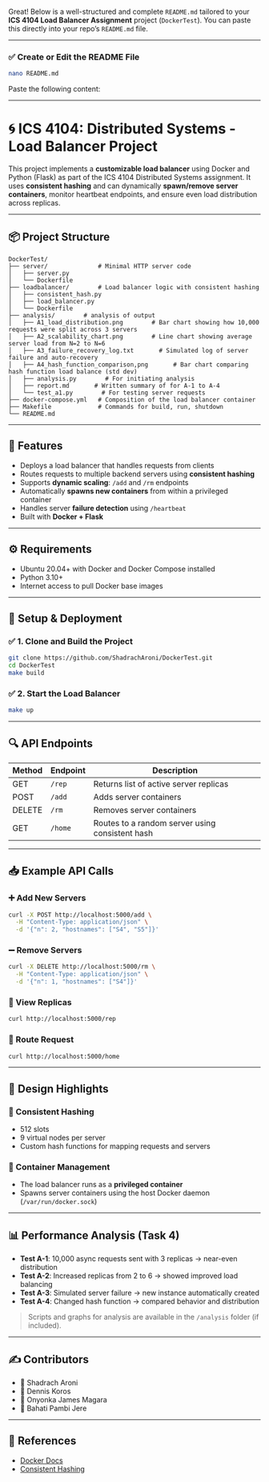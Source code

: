 Great! Below is a well-structured and complete `README.md` tailored to your **ICS 4104 Load Balancer Assignment** project (`DockerTest`). You can paste this directly into your repo’s `README.md` file.

---

### ✅ Create or Edit the README File

```bash
nano README.md
```

Paste the following content:

---

# 🌀 ICS 4104: Distributed Systems - Load Balancer Project

This project implements a **customizable load balancer** using Docker and Python (Flask) as part of the ICS 4104 Distributed Systems assignment. It uses **consistent hashing** and can dynamically **spawn/remove server containers**, monitor heartbeat endpoints, and ensure even load distribution across replicas.

---

## 📦 Project Structure

```
DockerTest/
├── server/              # Minimal HTTP server code
│   ├── server.py
│   └── Dockerfile
├── loadbalancer/        # Load balancer logic with consistent hashing
│   ├── consistent_hash.py
│   ├── load_balancer.py
│   └── Dockerfile
├── analysis/        # analysis of output
│   ├── A1_load_distribution.png        # Bar chart showing how 10,000 requests were split across 3 servers
│   ├── A2_scalability_chart.png        # Line chart showing average server load from N=2 to N=6
│   ├── A3_failure_recovery_log.txt       # Simulated log of server failure and auto-recovery
│   ├── A4_hash_function_comparison,png       # Bar chart comparing hash function load balance (std dev)
│   ├── analysis.py        # For initiating analysis
│   ├── report.md       # Written summary of for A-1 to A-4
│   └── test_a1.py        # For testing server requests
├── docker-compose.yml   # Composition of the load balancer container
├── Makefile             # Commands for build, run, shutdown
└── README.md
```

---

## 🚀 Features

* Deploys a load balancer that handles requests from clients
* Routes requests to multiple backend servers using **consistent hashing**
* Supports **dynamic scaling**: `/add` and `/rm` endpoints
* Automatically **spawns new containers** from within a privileged container
* Handles server **failure detection** using `/heartbeat`
* Built with **Docker + Flask**

---

## ⚙️ Requirements

* Ubuntu 20.04+ with Docker and Docker Compose installed
* Python 3.10+
* Internet access to pull Docker base images

---

## 🧪 Setup & Deployment

### ✅ 1. Clone and Build the Project

```bash
git clone https://github.com/ShadrachAroni/DockerTest.git
cd DockerTest
make build
```

### ✅ 2. Start the Load Balancer

```bash
make up
```

---

## 🔍 API Endpoints

| Method | Endpoint | Description                                     |
| ------ | -------- | ----------------------------------------------- |
| GET    | `/rep`   | Returns list of active server replicas          |
| POST   | `/add`   | Adds server containers                          |
| DELETE | `/rm`    | Removes server containers                       |
| GET    | `/home`  | Routes to a random server using consistent hash |

---

## 📥 Example API Calls

### ➕ Add New Servers

```bash
curl -X POST http://localhost:5000/add \
  -H "Content-Type: application/json" \
  -d '{"n": 2, "hostnames": ["S4", "S5"]}'
```

### ➖ Remove Servers

```bash
curl -X DELETE http://localhost:5000/rm \
  -H "Content-Type: application/json" \
  -d '{"n": 1, "hostnames": ["S4"]}'
```

### 🔁 View Replicas

```bash
curl http://localhost:5000/rep
```

### 🧭 Route Request

```bash
curl http://localhost:5000/home
```

---

## 🧠 Design Highlights

### 🔄 Consistent Hashing

* 512 slots
* 9 virtual nodes per server
* Custom hash functions for mapping requests and servers

### 🐳 Container Management

* The load balancer runs as a **privileged container**
* Spawns server containers using the host Docker daemon (`/var/run/docker.sock`)

---

## 📊 Performance Analysis (Task 4)

* **Test A-1**: 10,000 async requests sent with 3 replicas → near-even distribution
* **Test A-2**: Increased replicas from 2 to 6 → showed improved load balancing
* **Test A-3**: Simulated server failure → new instance automatically created
* **Test A-4**: Changed hash function → compared behavior and distribution

> Scripts and graphs for analysis are available in the `/analysis` folder (if included).

---

## ✍️ Contributors

* 👤 Shadrach Aroni
* 👤 Dennis Koros
* 👤 Onyonka James Magara
* 👤 Bahati Pambi Jere

---

## 📎 References

* [Docker Docs](https://docs.docker.com/)
* [Consistent Hashing](https://web.stanford.edu/class/cs168/l/l1.pdf)
